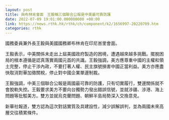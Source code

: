 ```yaml
---
layout: post
title: 與布林肯會面　王毅稱三個聯合公報是中美最可靠防護
date: 2022-07-09 19:01:00.000000000 +08:00
link: https://news.rthk.hk/rthk/ch/component/k2/1656997-20220709.htm
categories: rthk
---
```


國務委員兼外長王毅與美國國務卿布林肯在印尼峇里會面。

王毅表示，中美關係未走出上屆美國政府製造的困境，遭遇越來越多挑戰。擺脫困局的根本遵循是認真落實兩國元首的共識。王毅強調，美方應尊重中國的主權和領土完整，停止干涉內政，不要打著人權、民主旗號損害中國正當利益。美方亦應盡快取消對華加徵關稅，停止對中國企業單邊制裁。

王毅強調，中美三個聯合公報是兩國最可靠的防護，只有切實履行，雙邊關係就不會脫軌失控。王毅要求美方不要向台獨勢力發出錯誤信號，並就涉疆、涉港、海上問題等批駁美方。雙方並就烏克蘭問題、朝鮮半島局勢深入交換意見。

新華社報道，雙方認為這次對話實質及具建設性，減少誤解誤判，並為兩國未來高層交往積累條件。
